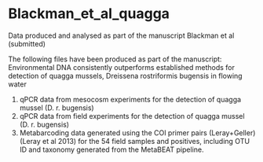 # Blackman_et_al_quagga
Data produced and analysed as part of the manuscript Blackman et al (submitted)

The following files have been produced as part of the manuscript: Environmental DNA consistently outperforms established methods for detection of quagga mussels, Dreissena rostriformis bugensis in flowing water 

1. qPCR data from mesocosm experiments for the detection of quagga mussel (D. r. bugensis)
2. qPCR data from field experiments for the detection of quagga mussel (D. r. bugensis)
3. Metabarcoding data generated using the COI primer pairs (Leray+Geller) (Leray et al 2013) for the 54 field samples and positives, including OTU ID and taxonomy generated from the MetaBEAT pipeline.
